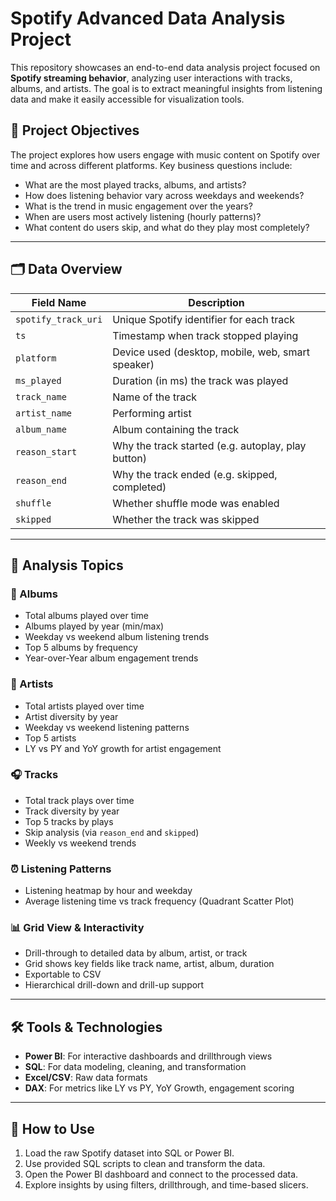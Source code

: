 # Spotify Advanced Data Analysis Project

This repository showcases an end-to-end data analysis project focused on **Spotify streaming behavior**, analyzing user interactions with tracks, albums, and artists. The goal is to extract meaningful insights from listening data and make it easily accessible for visualization tools.

## 📌 Project Objectives

The project explores how users engage with music content on Spotify over time and across different platforms. Key business questions include:

- What are the most played tracks, albums, and artists?
- How does listening behavior vary across weekdays and weekends?
- What is the trend in music engagement over the years?
- When are users most actively listening (hourly patterns)?
- What content do users skip, and what do they play most completely?

---

## 🗂️ Data Overview

| Field Name        | Description |
|-------------------|-------------|
| `spotify_track_uri` | Unique Spotify identifier for each track |
| `ts`               | Timestamp when track stopped playing |
| `platform`         | Device used (desktop, mobile, web, smart speaker) |
| `ms_played`        | Duration (in ms) the track was played |
| `track_name`       | Name of the track |
| `artist_name`      | Performing artist |
| `album_name`       | Album containing the track |
| `reason_start`     | Why the track started (e.g. autoplay, play button) |
| `reason_end`       | Why the track ended (e.g. skipped, completed) |
| `shuffle`          | Whether shuffle mode was enabled |
| `skipped`          | Whether the track was skipped |

---

## 🧠 Analysis Topics

### 🎵 Albums
- Total albums played over time
- Albums played by year (min/max)
- Weekday vs weekend album listening trends
- Top 5 albums by frequency
- Year-over-Year album engagement trends

### 🎤 Artists
- Total artists played over time
- Artist diversity by year
- Weekday vs weekend listening patterns
- Top 5 artists
- LY vs PY and YoY growth for artist engagement

### 🎧 Tracks
- Total track plays over time
- Track diversity by year
- Top 5 tracks by plays
- Skip analysis (via `reason_end` and `skipped`)
- Weekly vs weekend trends

### ⏰ Listening Patterns
- Listening heatmap by hour and weekday
- Average listening time vs track frequency (Quadrant Scatter Plot)

### 📊 Grid View & Interactivity
- Drill-through to detailed data by album, artist, or track
- Grid shows key fields like track name, artist, album, duration
- Exportable to CSV
- Hierarchical drill-down and drill-up support

---

## 🛠️ Tools & Technologies

- **Power BI**: For interactive dashboards and drillthrough views
- **SQL**: For data modeling, cleaning, and transformation
- **Excel/CSV**: Raw data formats
- **DAX**: For metrics like LY vs PY, YoY Growth, engagement scoring

---

## 🚀 How to Use

1. Load the raw Spotify dataset into SQL or Power BI.
2. Use provided SQL scripts to clean and transform the data.
3. Open the Power BI dashboard and connect to the processed data.
4. Explore insights by using filters, drillthrough, and time-based slicers.
